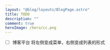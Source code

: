 ```yaml
---
layout: "@blog/layouts/BlogPage.astro"
title: TODO
description: ""
comment: true
heroImage: /hero/cc.png
---
```


- [ ] 博客平台
    将左侧变成菜单，右侧变成列表的形式